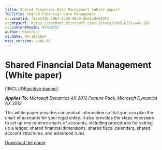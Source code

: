 ```yaml
---
title: Shared Financial Data Management (White paper)
TOCTitle: Shared Financial Data Management
ms:assetid: f22e343b-69b7-4c06-90d0-d8d13dc969b4
ms:mtpsurl: https://technet.microsoft.com/library/Hh881833(v=AX.60)
ms:contentKeyID: 45769255
author: Khairunj
ms.date: 04/18/2014
mtps_version: v=AX.60
---
```


# Shared Financial Data Management (White paper) 


[!INCLUDE[archive-banner](includes/archive-banner.md)]


_**Applies To:** Microsoft Dynamics AX 2012 Feature Pack, Microsoft Dynamics AX 2012_

This white paper provides conceptual information so that you can plan the chart of accounts for your legal entity. It also provides the steps necessary to set up one or more charts of accounts, including procedures for setting up a ledger, shared financial dimensions, shared fiscal calendars, shared account structures, and advanced rules.

[Download the paper](https://go.microsoft.com/fwlink/?linkid=246258)

  


